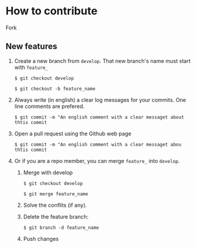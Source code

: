 # How to contribute

Fork

## New features

1. Create a new branch from `develop`. That new branch's name must start with `feature_`
   
    `$ git checkout develop`
    
    `$ git checkout -b feature_name`

2. Always write (in english) a clear log messages for your commits. One line comments are prefered.
  
     `$ git commit -m "An english comment with a clear messaget about thtis commit`
     
3. Open a pull request using the Github web page
  
     `$ git commit -m "An english comment with a clear messaget abou thtis commit`
 
 3. Or if you are a repo member, you can merge `feature_` into `develop`.
     
     1. Merge with develop
       
        `$ git checkout develop`
     
        `$ git merge feature_name`
    
     2. Solve the conflits (if any).
     
     3. Delete the feature branch:
     
        `$ git branch -d feature_name`
     
     4. Push changes
